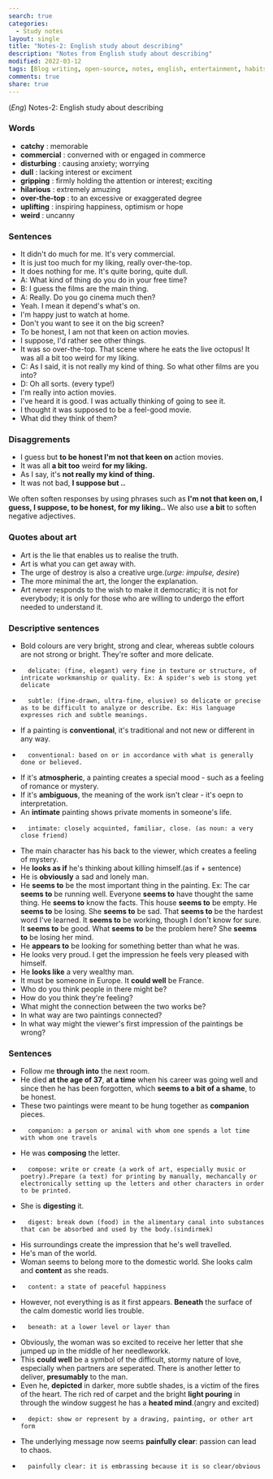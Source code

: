 ```yaml
---
search: true
categories: 
  - Study notes
layout: single
title: "Notes-2: English study about describing"
description: "Notes from English study about describing"
modified: 2022-03-12
tags: [Blog writing, open-source, notes, english, entertainment, habits]
comments: true
share: true
---
```

(*Eng*) Notes-2: English study about describing

### Words
-   **catchy** : memorable
-   **commercial** : converned with or engaged in commerce
-   **disturbing** : causing anxiety; worrying
-   **dull** : lacking interest or exciment
-   **gripping** : firmly holding the attention or interest; exciting
-   **hilarious** : extremely amuzing
-   **over-the-top** : to an excessive or exaggerated degree
-   **uplifting** : inspiring happiness, optimism or hope
-   **weird** : uncanny

### Sentences
-   It didn't do much for me. It's very commercial.
-   It is just too much for my liking, really over-the-top.
-   It does nothing for me. It's quite boring, quite dull.
-   A: What kind of thing do you do in your free time?
-   B: I guess the films are the main thing.
-   A: Really. Do you go cinema much then?
-   Yeah. I mean it depend's what's on.
-   I'm happy just to watch at home.
-   Don't you want to see it on the big screen?
-   To be honest, I am not that keen on action movies.
-   I suppose, I'd rather see other things.
-   It was so over-the-top. That scene where he eats the live octopus! It was all a bit too weird for my liking.
-   C: As I said, it is not really my kind of thing. So what other films are you into?
-   D: Oh all sorts. (every type!)
-   I'm really into action movies.
-   I've heard it is good. I was actually thinking of going to see it.
-   I thought it was supposed to be a feel-good movie.
-   What did they think of them?

### Disaggrements
-   I guess but **to be honest I'm not that keen on** action movies.
-   It was all **a bit too** weird **for my liking.**
-   As I say, it's **not really my kind of thing.**
-   It was not bad, **I suppose but ..**

We often soften responses by using phrases such as **I'm not that keen on, I guess, I suppose, to be honest, for my liking..** We also use **a bit** to soften negative adjectives.

### Quotes about art
-   Art is the lie that enables us to realise the truth.
-   Art is what you can get away with.
-   The urge of destroy is also a creative urge.(*urge: impulse, desire*)
-   The more minimal the art, the longer the explanation.
-   Art never responds to the wish to make it democratic; it is not for everybody; it is only for those who are willing to undergo the effort needed to understand it.

### Descriptive sentences
-   Bold colours are very bright, strong and clear, whereas subtle colours are not strong or bright. They're softer and more delicate.
-       delicate: (fine, elegant) very fine in texture or structure, of intricate workmanship or quality. Ex: A spider's web is stong yet delicate
-       subtle: (fine-drawn, ultra-fine, elusive) so delicate or precise as to be difficult to analyze or describe. Ex: His language expresses rich and subtle meanings.
-   If a painting is **conventional**, it's traditional and not new or different in any way.
-       conventional: based on or in accordance with what is generally done or believed.
-   If it's **atmospheric**, a painting creates a special mood - such as a feeling of romance or mystery.
-   If it's **ambiguous**, the meaning of the work isn't clear - it's oepn to interpretation.
-   An **intimate** painting shows private moments in someone's life.
-       intimate: closely acquinted, familiar, close. (as noun: a very close friend)
-   The main character has his back to the viewer, which creates a feeling of mystery.
-   He **looks as if** he's thinking about killing himself.(as if + sentence)
-   He is **obviously** a sad and lonely man.
-   He **seems to** be the most important thing in the painting. Ex: The car **seems to** be running well. Everyone **seems to** have thought the same thing. He **seems to** know the facts. This house **seems to** be empty. He **seems to** be losing. She **seems to** be sad. That **seems to** be the hardest word I've learned. It **seems to** be working, though I don't know for sure. It **seems to** be good. What **seems to** be the problem here? She **seems to** be losing her mind. 
-   He **appears to** be looking for something better than what he was.
-   He looks very proud. I get the impression he feels very pleased with himself.
-   He **looks like** a very wealthy man.
-   It must be someone in Europe. It **could well** be France.
-   Who do you think people in there might be?
-   How do you think they're feeling?
-   What might the connection between the two works be?
-   In what way are two paintings connected?
-   In what way might the viewer's first impression of the paintings be wrong?

### Sentences
-   Follow me **through into** the next room.
-   He died **at the age of 37**, **at a time** when his career was going well and since then he has been forgotten, which **seems to a bit of a shame**, to be honest.
-   These two paintings were meant to be hung together as **companion** pieces.
-       companion: a person or animal with whom one spends a lot time with whom one travels
-   He was **composing** the letter.
-       compose: write or create (a work of art, especially music or poetry).Prepare (a text) for printing by manually, mechancally or electronically setting up the letters and other characters in order to be printed.
-   She is **digesting** it.
-       digest: break down (food) in the alimentary canal into substances that can be absorbed and used by the body.(sindirmek)
-   His surroundings create the impression that he's well travelled.
-   He's man of the world.
-   Woman seems to belong more to the domestic world. She looks calm and **content** as she reads.
-       content: a state of peaceful happiness
-   However, not everything is as it first appears. **Beneath** the surface of the calm domestic world lies trouble.
-       beneath: at a lower level or layer than
-   Obviously, the woman was so excited to receive her letter that she jumped up in the middle of her needleworkk.
-   This **could well** be a symbol of the difficult, stormy nature of love, especially when partners are seperated. There is another letter to deliver, **presumably** to the man.
-   Even he, **depicted** in darker, more subtle shades, is a victim of the fires of the heart. The rich red of carpet and the bright **light pouring** in through the window suggest he has a **heated mind**.(angry and excited)
-       depict: show or represent by a drawing, painting, or other art form
-   The underlying message now seems **painfully clear**: passion can lead to chaos.
-       painfully clear: it is embrassing because it is so clear/obvious